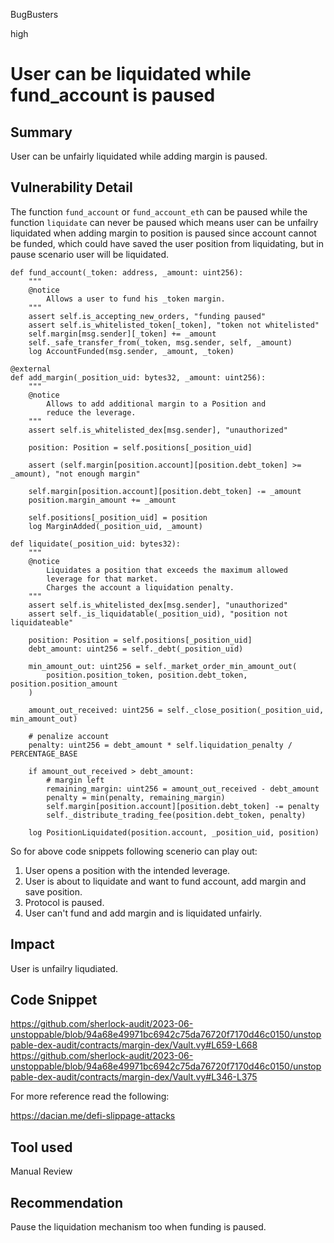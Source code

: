 BugBusters

high

# User can be liquidated while fund_account is paused

## Summary
User can be unfairly liquidated while adding margin is paused.
## Vulnerability Detail
The function `fund_account` or `fund_account_eth` can be paused while the function `liquidate` can never be paused which means user can be unfailry liquidated when adding margin to position is paused since account cannot be funded, which could have saved the user position from liquidating, but in pause scenario user will be liquidated.

```solidity
def fund_account(_token: address, _amount: uint256):
    """
    @notice
        Allows a user to fund his _token margin.
    """
    assert self.is_accepting_new_orders, "funding paused"
    assert self.is_whitelisted_token[_token], "token not whitelisted"
    self.margin[msg.sender][_token] += _amount
    self._safe_transfer_from(_token, msg.sender, self, _amount)
    log AccountFunded(msg.sender, _amount, _token)
```

```solidity
@external
def add_margin(_position_uid: bytes32, _amount: uint256):
    """
    @notice
        Allows to add additional margin to a Position and 
        reduce the leverage.
    """
    assert self.is_whitelisted_dex[msg.sender], "unauthorized"

    position: Position = self.positions[_position_uid]

    assert (self.margin[position.account][position.debt_token] >= _amount), "not enough margin"

    self.margin[position.account][position.debt_token] -= _amount
    position.margin_amount += _amount

    self.positions[_position_uid] = position
    log MarginAdded(_position_uid, _amount)
```

```solidity
def liquidate(_position_uid: bytes32):
    """
    @notice
        Liquidates a position that exceeds the maximum allowed
        leverage for that market.
        Charges the account a liquidation penalty.
    """
    assert self.is_whitelisted_dex[msg.sender], "unauthorized"
    assert self._is_liquidatable(_position_uid), "position not liquidateable"

    position: Position = self.positions[_position_uid]
    debt_amount: uint256 = self._debt(_position_uid)

    min_amount_out: uint256 = self._market_order_min_amount_out(
        position.position_token, position.debt_token, position.position_amount
    )

    amount_out_received: uint256 = self._close_position(_position_uid, min_amount_out)

    # penalize account
    penalty: uint256 = debt_amount * self.liquidation_penalty / PERCENTAGE_BASE

    if amount_out_received > debt_amount:
        # margin left
        remaining_margin: uint256 = amount_out_received - debt_amount
        penalty = min(penalty, remaining_margin)
        self.margin[position.account][position.debt_token] -= penalty
        self._distribute_trading_fee(position.debt_token, penalty)

    log PositionLiquidated(position.account, _position_uid, position)
```

So for above code snippets following scenerio can play out:

1. User opens a position with the intended leverage.
2. User is about to liquidate and want to fund account, add margin and save position.
3. Protocol is paused.
4. User can't fund and add margin and is liquidated unfairly.


## Impact
User is unfailry liqudiated.
## Code Snippet
https://github.com/sherlock-audit/2023-06-unstoppable/blob/94a68e49971bc6942c75da76720f7170d46c0150/unstoppable-dex-audit/contracts/margin-dex/Vault.vy#L659-L668
https://github.com/sherlock-audit/2023-06-unstoppable/blob/94a68e49971bc6942c75da76720f7170d46c0150/unstoppable-dex-audit/contracts/margin-dex/Vault.vy#L346-L375


For more reference read the following:

https://dacian.me/defi-slippage-attacks
## Tool used

Manual Review

## Recommendation
Pause the liquidation mechanism too when funding is paused.